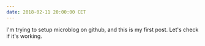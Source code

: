 ```yaml
---
date: 2018-02-11 20:00:00 CET
---
```


I'm trying to setup microblog on github, and this is my first post. Let's check if it's working.
